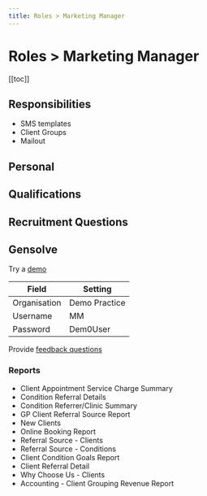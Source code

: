 ```yaml
---
title: Roles > Marketing Manager
---
```


# Roles > Marketing Manager

[[toc]]

## Responsibilities

- SMS templates
- Client Groups
- Mailout

## Personal

## Qualifications

## Recruitment Questions

## Gensolve

Try a [demo](/journey/demo/)

| Field        | Setting       |
| ------------ | ------------- |
| Organisation | Demo Practice |
| Username     | MM            |
| Password     | Dem0User      |

Provide [feedback questions](/support/feedback-questions.md)

### Reports

- Client Appointment Service Charge Summary
- Condition Referral Details
- Condition Referrer/Clinic Summary
- GP Client Referral Source Report
- New Clients
- Online Booking Report
- Referral Source - Clients
- Referral Source - Conditions
- Client Condition Goals Report
- Client Referral Detail
- Why Choose Us - Clients
- Accounting - Client Grouping Revenue Report
